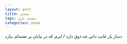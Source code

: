 ```yaml
---
layout: post
title: سعدی
tags: سعدی غزل
categories: poem
---
```


دیدار یار غایب دانی چه ذوق دارد / ابری که در بیابان بر تشنه‌ای ببارد
